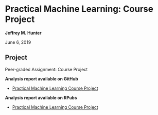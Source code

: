 # Practical Machine Learning: Course Project

**Jeffrey M. Hunter**

June 6, 2019

## Project

Peer-graded Assignment: Course Project

**Analysis report available on GitHub**

* <a href="https://oraclejavanet.github.io/practical-machine-learning-course-project/" target="_blank">Practical Machine Learning Course Project</a>

**Analysis report available on RPubs**

* <a href="http://rpubs.com/OracleJavaNet/499096">Practical Machine Learning Course Project</a>
